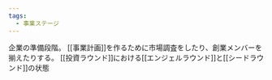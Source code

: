 ```yaml
---
tags:
  - 事業ステージ
---
```

企業の準備段階。
[[事業計画]]を作るために市場調査をしたり、創業メンバーを揃えたりする。
[[投資ラウンド]]における[[エンジェルラウンド]]と[[シードラウンド]]の状態